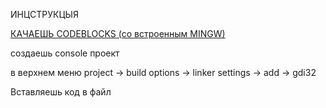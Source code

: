 ИНЦСТРУКЦЫЯ

[КАЧАЕШЬ CODEBLOCKS (со встроенным MINGW)](https://sourceforge.net/projects/codeblocks/files/Binaries/20.03/Windows/codeblocks-20.03mingw-setup.exe/download)

создаешь console проект

в верхнем меню project -> build options -> linker settings -> add -> gdi32

Вставляешь код в файл
